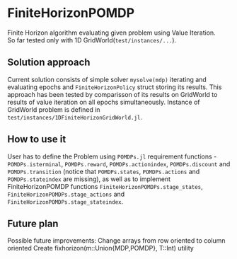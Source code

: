 # FiniteHorizonPOMDP

 Finite Horizon algorithm evaluating given problem using Value Iteration.  
So far tested only with 1D GridWorld(`test/instances/...`).  

 ## Solution approach

 Current solution consists of simple solver `mysolve(mdp)` iterating and evaluating epochs and `FiniteHorizonPolicy` struct storing its results. This approach has been tested by comparisson of its results on GridWorld to results of value iteration on all epochs simultaneously. Instance of GridWorld problem is defined in `test/instances/1DFiniteHorizonGridWorld.jl`.

## How to use it

 User has to define the Problem using `POMDPs.jl` requirement functions - `POMDPs.isterminal`, `POMDPs.reward`, `POMDPs.actionindex`, `POMDPs.discount` and `POMDPs.transition` (notice that `POMDPs.states`, `POMDPs.actions` and `POMDPs.stateindex` are missing), as well as to implement FiniteHorizonPOMDP functions `FiniteHorizonPOMDPs.stage_states`, `FiniteHorizonPOMDPs.stage_actions` and `FiniteHorizonPOMDPs.stage_stateindex`.

 ## Future plan

 Possible future improvements: Change arrays from row oriented to column oriented
                               Create fixhorizon(m::Union{MDP,POMDP}, T::Int) utility
